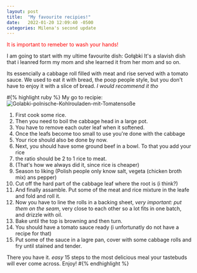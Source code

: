 ```yaml
---
layout: post
title:  "My favourite recipies!"
date:   2022-01-20 12:09:40 -0500
categories: Milena's second update
---
```



<span style="color:red"> It is important to remeber to wash your hands!</span>

I am going to start with my ultime favourite dish: Gołąbki
It's a slavish dish that i leanred form my mom and she learned it from her mom and so on.

Its essencially a cabbage roll filled with meat and rise served with a tomato sauce.
We used to eat it with bread, the poop people style, but you don't have to enjoy it with a slice of bread. 
  *I would recommend it tho*
  
#{% highlight ruby %}
My go to recipie:
![Golabki-polnische-Kohlrouladen-mit-Tomatensoße](https://user-images.githubusercontent.com/96064736/150696632-a832d259-3b60-49cd-bb1c-633d76691f3e.jpg)

1. First cook some rice. 
2. Then you need to boil the cabbage head in a large pot.
3. You have to remove each outer leaf when it softened.
4. Once the leafs become too small to use you're done with the cabbage
5. Your rice should also be done by now.
6. Next, you should have some ground beef in a bowl. To that you add your rice
7. the ratio should be 2 to 1 rice to meat.
8. (That's how we always did it, since rice is cheaper)
9. Season to liking (Polish people only know salt, vegeta (chicken broth mix) ans pepper)
10. Cut off the hard part of the cabbage leaf where the root is (i think?)
11. And finally assamble. Put some of the meat and rice mixture in the leafe and fold and roll it.
12. Now you have to line the rolls in a backing sheet, *very important: put them on the seam*, very close to each other so a lot fits in one batch, and drizzle with oil.
13. Bake until the top is browning and then turn.
14. You should have a tomato sauce ready (i unfortunatly do not have a recipe for that)
15. Put some of the sauce in a lagre pan, cover with some cabbage rolls and fry until stained and tender.

There you have it.
*easy* 15 steps to the most delicious meal your tastebuds will ever come across.
Enjoy!
#{% endhighlight %}



[jekyll-docs]: https://jekyllrb.com/docs/home
[jekyll-gh]:   https://github.com/jekyll/jekyll
[jekyll-talk]: https://talk.jekyllrb.com/

